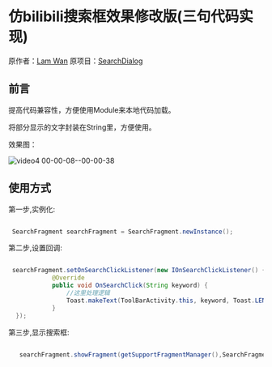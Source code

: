 # 仿bilibili搜索框效果修改版(三句代码实现)

原作者：[Lam Wan](https://github.com/wenwenwen888)
原项目：[SearchDialog](https://github.com/wenwenwen888/SearchDialog)

## 前言

提高代码兼容性，方便使用Module来本地代码加载。

将部分显示的文字封装在String里，方便使用。

效果图：

![video4 00-00-08--00-00-38](https://user-images.githubusercontent.com/70384877/161034927-becc564a-3b48-41ed-9541-be69451c414d.gif)

## 使用方式

第一步,实例化:

````java

 SearchFragment searchFragment = SearchFragment.newInstance();
````

第二步,设置回调:

````java

 searchFragment.setOnSearchClickListener(new IOnSearchClickListener() {
            @Override
            public void OnSearchClick(String keyword) {
                //这里处理逻辑
                Toast.makeText(ToolBarActivity.this, keyword, Toast.LENGTH_SHORT).show();
            }
  });
````

第三步,显示搜索框:

````java

   searchFragment.showFragment(getSupportFragmentManager(),SearchFragment.TAG);.
  
````
